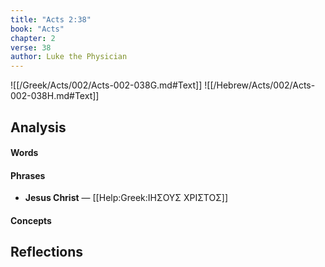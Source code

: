 ```yaml
---
title: "Acts 2:38"
book: "Acts"
chapter: 2
verse: 38
author: Luke the Physician
---
```

![[/Greek/Acts/002/Acts-002-038G.md#Text]]
![[/Hebrew/Acts/002/Acts-002-038H.md#Text]]

## Analysis

#### Words

#### Phrases
- **Jesus Christ** — [[Help:Greek:ΙΗΣΟΥΣ ΧΡΙΣΤΟΣ]]

#### Concepts

## Reflections
